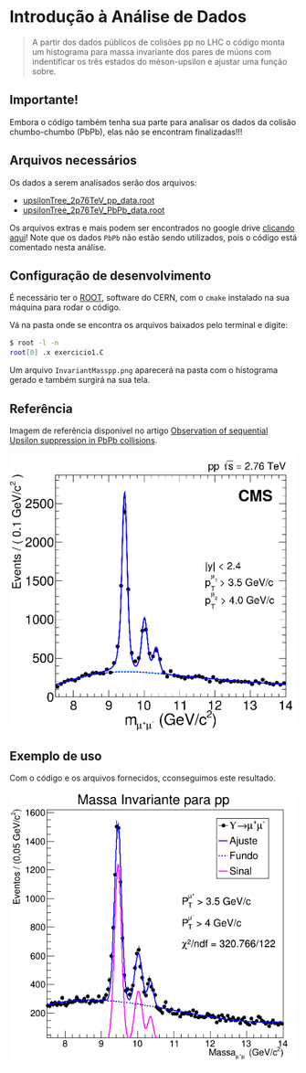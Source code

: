 # Introdução à Análise de Dados

> A partir dos dados públicos de colisões pp no LHC o código monta um histograma para massa invariante dos pares de múons com indentificar os três estados do méson-upsilon e ajustar uma função sobre.

## Importante!

Embora o código também tenha sua parte para analisar os dados da colisão chumbo-chumbo (PbPb), elas não se encontram finalizadas!!!

## Arquivos necessários

Os dados a serem analisados serão dos arquivos:
* [upsilonTree_2p76TeV_pp_data.root](https://drive.google.com/file/d/1XdR4lrdKjNMJxd3rnT2m8bnrrnZbP2q1/view?usp=sharing)
* [upsilonTree_2p76TeV_PbPb_data.root](https://drive.google.com/file/d/1NRuD2kyMdx-v_hbOU-HMuSNS24Gtfh5K/view?usp=sharing)

Os arquivos extras e mais podem ser encontrados no google drive [clicando aqui](https://drive.google.com/drive/folders/1DBPiqTYC6yJUPc9688nM8Azrw3UIo_YV)!
Note que os dados `PbPb` não estão sendo utilizados, pois o código está comentado nesta análise.

## Configuração de desenvolvimento

É necessário ter o [ROOT](https://root.cern.ch/root/html534/guides/users-guide/InstallandBuild.html), software do CERN, com o `cmake` instalado na sua máquina para rodar o código.

Vá na pasta onde se encontra os arquivos baixados pelo terminal e digite:

```sh
$ root -l -n
root[0] .x exercicio1.C
```

Um arquivo `InvariantMasspp.png` aparecerá na pasta com o histograma gerado e também surgirá na sua tela.

## Referência

Imagem de referência disponível no artigo [Observation of sequential Upsilon suppression in PbPb collisions](https://arxiv.org/abs/1208.2826).

![](referencia.png)

## Exemplo de uso

Com o código e os arquivos fornecidos, cconseguimos este resultado.

![](InvariantMasspp.png)
